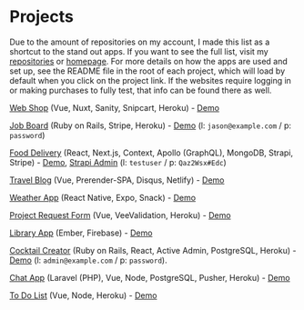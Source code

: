 # Projects

Due to the amount of repositories on my account, I made this list as a shortcut to the stand out apps. If you want to see the full list, visit my [repositories](https://github.com/jspringer?tab=repositories) or [homepage](http://jasonspringer.me/#projects). For more details on how the apps are used and set up, see the README file in the root of each project, which will load by default when you click on the project link. If the websites require logging in or making purchases to fully test, that info can be found there as well. 

[Web Shop](https://github.com/jspringer/vue-nuxt-sanity-snipcart-shop) (Vue, Nuxt, Sanity, Snipcart, Heroku) - [Demo](https://jsnspr-ror-stripe-job-board.herokuapp.com/)

[Job Board](https://github.com/jspringer/ror-stripe-job-board) (Ruby on Rails, Stripe, Heroku) - [Demo](https://jsnspr-ror-stripe-job-board.herokuapp.com/) (l: ``jason@example.com`` / p: ``password``)

[Food Delivery](react-next-strapi-stripe-food-delivery) (React, Next.js, Context, Apollo (GraphQL), MongoDB, Strapi, Stripe) - [Demo](https://jsnspr-react-food-delivery.herokuapp.com/), [Strapi Admin](https://jsnspr-react-fd-backend.herokuapp.com/admin/) (l: ``testuser`` / p: ``Qaz2Wsx#Edc``)

[Travel Blog](https://github.com/jspringer/vue-prerender-seo-blog) (Vue, Prerender-SPA, Disqus, Netlify) - [Demo](https://jsnspr-vue-prerender-blog.netlify.com/)

[Weather App](https://github.com/jspringer/react-native-expo-weather) (React Native, Expo, Snack) - [Demo](https://snack.expo.io/@jsnspr/react-native-expo-weather)

[Project Request Form](https://github.com/jspringer/vue-request-form) (Vue, VeeValidation, Heroku) - [Demo](https://jsnspr-vue-request-form.herokuapp.com/)

[Library App](https://github.com/jspringer/ember-library-app) (Ember, Firebase) - [Demo](https://ember-library-47486.firebaseapp.com/)

[Cocktail Creator](https://github.com/jspringer/ror-react-cocktail-creator) (Ruby on Rails, React, Active Admin, PostgreSQL, Heroku) - [Demo](http://jsnspr-rorreact-cocktail-list.herokuapp.com/) (l: ``admin@example.com`` / p: ``password``).

[Chat App](https://github.com/jspringer/laravel-chat) (Laravel (PHP), Vue, Node, PostgreSQL, Pusher, Heroku) - [Demo](https://jsnspr-laravel-chat.herokuapp.com/)

[To Do List](https://github.com/jspringer/vue-todo-app) (Vue, Node, Heroku) - [Demo](https://jsnspr-vue-todo-app.herokuapp.com/)
